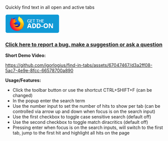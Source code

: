 Quickly find text in all open and active tabs

[![](https://raw.githubusercontent.com/igorlogius/igorlogius/main/geFxAddon.png)](https://addons.mozilla.org/firefox/addon/find-in-tabs/)

### [Click here to report a bug, make a suggestion or ask a question](https://github.com/igorlogius/igorlogius/issues/new/choose)

<b>Short Demo Video:</b>

https://github.com/igorlogius/find-in-tabs/assets/67047467/d3a2ff08-5ac7-4e9e-8fcc-66578700a890

<b>Usage/Features:</b>
<ul>
    <li>
        Click the toolbar button or use the shortcut CTRL+SHIFT+F (can be changed)
    </li>
    <li>
        In the popup enter the search term
    </li>
    <li>
        Use the number input to set the number of hits to show per tab 
        (can be controlled via arrow up and down when focus is on the search input)
    </li>
    <li>
        Use the first checkbox to toggle case sensitive search (default off) 
    </li>
    <li>
        Use the second checkbox to toggle match diracritics (default off) 
    </li>
    <li>
        Pressing enter when focus is on the search inputs, will switch to the first tab, jump to the first hit and highlight all hits on the page
    </li>
</ul>
